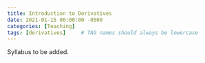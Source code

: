 ```yaml
---
title: Introduction to Derivatives
date: 2021-01-15 00:00:00 -0500
categories: [Teaching]
tags: [derivatives]     # TAG names should always be lowercase
---
```


Syllabus to be added.
